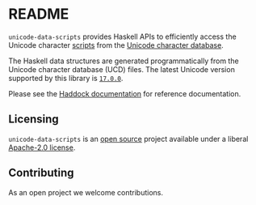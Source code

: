 # README

`unicode-data-scripts` provides Haskell APIs to efficiently access the Unicode
character [scripts](https://www.unicode.org/reports/tr24/) from the
[Unicode character database](https://www.unicode.org/ucd/).

The Haskell data structures are generated programmatically from the
Unicode character database (UCD) files. The latest Unicode version
supported by this library is
[`17.0.0`](https://www.unicode.org/versions/Unicode17.0.0/).

Please see the
[Haddock documentation](https://hackage.haskell.org/package/unicode-data-scripts)
for reference documentation.

## Licensing

`unicode-data-scripts` is an [open source](https://github.com/composewell/unicode-data)
project available under a liberal [Apache-2.0 license](LICENSE).

## Contributing

As an open project we welcome contributions.
